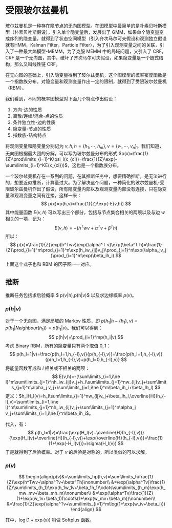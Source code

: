 # 受限玻尔兹曼机

玻尔兹曼机是一种存在隐节点的无向图模型。在图模型中最简单的是朴素贝叶斯模型（朴素贝叶斯假设），引入单个隐变量后，发展出了 GMM，如果单个隐变量变成序列的隐变量，就得到了状态空间模型（引入齐次马尔可夫假设和观测独立假设就有HMM，Kalman Filter，Particle Filter），为了引入观测变量之间的关联，引入了一种最大熵模型-MEMM，为了克服 MEMM 中的局域问题，又引入了 CRF，CRF 是一个无向图，其中，破坏了齐次马尔可夫假设，如果隐变量是一个链式结构，那么又叫线性链 CRF。

在无向图的基础上，引入隐变量得到了玻尔兹曼机，这个图模型的概率密度函数是一个指数族分布。对隐变量和观测变量作出一定的限制，就得到了受限玻尔兹曼机（RBM）。

我们看到，不同的概率图模型对下面几个特点作出假设：

1.  方向-边的性质
2.  离散/连续/混合-点的性质
3.  条件独立性-边的性质
4.  隐变量-节点的性质
5.  指数族-结构特点

将观测变量和隐变量分别记为 $v,h,h=\{h_1,\cdots,h_m\},v=\{v_1,\cdots,v_n\}$。我们知道，无向图根据最大团的分解，可以写为玻尔兹曼分布的形式 $p(x)=\frac{1}{Z}\prod\limits_{i=1}^K\psi_i(x_{ci})=\frac{1}{Z}\exp(-\sum\limits_{i=1}^KE(x_{ci}))$，这也是一个指数族分布。

一个玻尔兹曼机存在一系列的问题，在其推断任务中，想要精确推断，是无法进行的，想要近似推断，计算量过大。为了解决这个问题，一种简化的玻尔兹曼机-受限玻尔兹曼机作出了假设，所有隐变量内部以及观测变量内部没有连接，只在隐变量和观测变量之间有连接，这样一来：
$$
p(x)=p(h,v)=\frac{1}{Z}\exp(-E(v,h))
$$
其中能量函数 $E(v,h)$ 可以写出三个部分，包括与节点集合相关的两项以及与边 $w$ 相关的一项，记为：
$$
E(v,h)=-(h^Twv+\alpha^T v+\beta^T h)
$$
所以：
$$
p(x)=\frac{1}{Z}\exp(h^Twv)\exp(\alpha^T v)\exp(\beta^T h)=\frac{1}{Z}\prod_{i=1}^m\prod_{j=1}^n\exp(h_iw_{ij}v_j)\prod_{j=1}^n\exp(\alpha_jv_j)\prod_{i=1}^m\exp(\beta_ih_i)
$$
上面这个式子也和 RBM 的因子图一一对应。

## 推断

推断任务包括求后验概率 $ p(v|h),p(h|v)$ 以及求边缘概率 $p(v)$。

### $p(h|v)$

对于一个无向图，满足局域的 Markov 性质，即 $p(h_1|h-\{h_1\},v)=p(h_1|Neighbour(h_1))=p(h_1|v)$。我们可以得到：
$$
p(h|v)=\prod_{i=1}^mp(h_i|v)
$$
考虑 Binary RBM，所有的隐变量只有两个取值 $0,1$：
$$
p(h_l=1|v)=\frac{p(h_l=1,h_{-l},v)}{p(h_{-l},v)}=\frac{p(h_l=1,h_{-l},v)}{p(h_l=1,h_{-l},v)+p(h_l=0,h_{-l},v)}
$$
将能量函数写成和 $l$ 相关或不相关的两项：
$$
E(v,h)=-(\sum\limits_{i=1,i\ne l}^m\sum\limits_{j=1}^nh_iw_{ij}v_j+h_l\sum\limits_{j=1}^nw_{lj}v_j+\sum\limits_{j=1}^n\alpha_j v_j+\sum\limits_{i=1,i\ne l}^m\beta_ih_i+\beta_lh_l)
$$
定义：$h_lH_l(v)=h_l\sum\limits_{j=1}^nw_{lj}v_j+\beta_lh_l,\overline{H}(h_{-l},v)=\sum\limits_{i=1,i\ne l}^m\sum\limits_{j=1}^nh_iw_{ij}v_j+\sum\limits_{j=1}^n\alpha_j v_j+\sum\limits_{i=1,i\ne l}^m\beta_ih_i$。

代入，有：
$$
p(h_l=1|v)=\frac{\exp(H_l(v)+\overline{H}(h_{-l},v))}{\exp(H_l(v)+\overline{H}(h_{-l},v))+\exp(\overline{H}(h_{-l},v))}=\frac{1}{1+\exp(-H_l(v))}=\sigma(H_l(v))
$$
于是就得到了后验概率。对于 $v$ 的后验是对称的，所以类似的可以求解。

### $p(v)$

$$
\begin{align}p(v)&=\sum\limits_hp(h,v)=\sum\limits_h\frac{1}{Z}\exp(h^Twv+\alpha^Tv+\beta^Th)\nonumber\\
&=\exp(\alpha^Tv)\frac{1}{Z}\sum\limits_{h_1}\exp(h_1w_1v+\beta_1h_1)\cdots\sum\limits_{h_m}\exp(h_mw_mv+\beta_mh_m)\nonumber\\
&=\exp(\alpha^Tv)\frac{1}{Z}(1+\exp(w_1v+\beta_1))\cdots(1+\exp(w_mv+\beta_m))\nonumber\\
&=\frac{1}{Z}\exp(\alpha^Tv+\sum\limits_{i=1}^m\log(1+\exp(w_iv+\beta_i)))
\end{align}
$$

其中，$\log(1+\exp(x))$ 叫做 Softplus 函数。